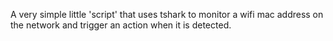 A very simple little 'script' that uses tshark to monitor a wifi mac address on the network and trigger an action when it is detected. 